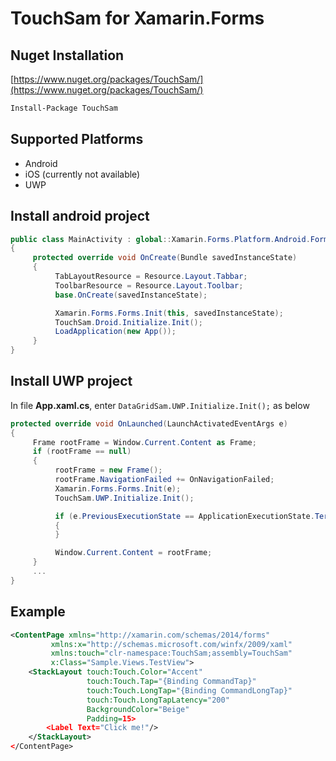 # TouchSam for Xamarin.Forms

## Nuget Installation
[https://www.nuget.org/packages/TouchSam/](https://www.nuget.org/packages/TouchSam/)


```bash
Install-Package TouchSam
```

## Supported Platforms
 - Android
 - iOS (сurrently not available)
 - UWP
 
 ## Install android project
```c#
public class MainActivity : global::Xamarin.Forms.Platform.Android.FormsAppCompatActivity
{
     protected override void OnCreate(Bundle savedInstanceState)
     {
          TabLayoutResource = Resource.Layout.Tabbar;
          ToolbarResource = Resource.Layout.Toolbar;
          base.OnCreate(savedInstanceState);

          Xamarin.Forms.Forms.Init(this, savedInstanceState);
          TouchSam.Droid.Initialize.Init();
          LoadApplication(new App());
     }
}
```
## Install UWP project
In file **App.xaml.cs**, enter `DataGridSam.UWP.Initialize.Init();` as below
```c#
protected override void OnLaunched(LaunchActivatedEventArgs e)
{
     Frame rootFrame = Window.Current.Content as Frame;
     if (rootFrame == null)
     {
          rootFrame = new Frame();
          rootFrame.NavigationFailed += OnNavigationFailed;
          Xamarin.Forms.Forms.Init(e);
          TouchSam.UWP.Initialize.Init();

          if (e.PreviousExecutionState == ApplicationExecutionState.Terminated)
          {
          }

          Window.Current.Content = rootFrame;
     }
     ...
}
```

## Example
```xml
<ContentPage xmlns="http://xamarin.com/schemas/2014/forms"
	     xmlns:x="http://schemas.microsoft.com/winfx/2009/xaml"
	     xmlns:touch="clr-namespace:TouchSam;assembly=TouchSam"
	     x:Class="Sample.Views.TestView">
    <StackLayout touch:Touch.Color="Accent"
                 touch:Touch.Tap="{Binding CommandTap}"
                 touch:Touch.LongTap="{Binding CommandLongTap}"
                 touch:Touch.LongTapLatency="200"
                 BackgroundColor="Beige"
                 Padding=15>
        <Label Text="Click me!"/>
    </StackLayout>
</ContentPage>
```
